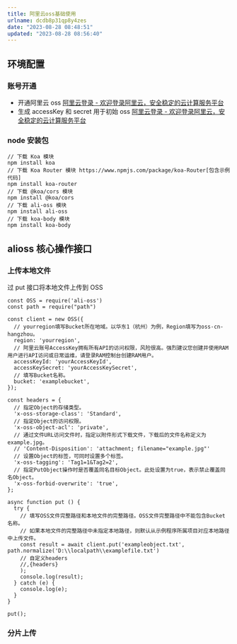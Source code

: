 ```yaml
---
title: 阿里云oss基础使用
urlname: dcdb8p31qp8y4zes
date: "2023-08-28 08:48:51"
updated: "2023-08-28 08:56:40"
---
```


## 环境配置

### 账号开通

- 开通阿里云 oss [阿里云登录 - 欢迎登录阿里云，安全稳定的云计算服务平台](https://oss.console.aliyun.com/bucket)
- 生成 accessKey 和 secret 用于初始 oss [阿里云登录 - 欢迎登录阿里云，安全稳定的云计算服务平台](https://ram.console.aliyun.com/manage/ak?spm=a2c8b.12215393.top-nav.dak.6c12336aYGPYmv)

### node 安装包

```tsx
// 下载 Koa 模块
npm install koa
// 下载 Koa Router 模块 https://www.npmjs.com/package/koa-Router[包含示例代码]
npm install koa-router
// 下载 @koa/cors 模块
npm install @koa/cors
// 下载 ali-oss 模块
npm install ali-oss
// 下载 koa-body 模块
npm install koa-body
```

## alioss 核心操作接口

### 上传本地文件

过 put 接口将本地文件上传到 OSS

```
const OSS = require('ali-oss')
const path = require("path")

const client = new OSS({
  // yourregion填写Bucket所在地域。以华东1（杭州）为例，Region填写为oss-cn-hangzhou。
  region: 'yourregion',
  // 阿里云账号AccessKey拥有所有API的访问权限，风险很高。强烈建议您创建并使用RAM用户进行API访问或日常运维，请登录RAM控制台创建RAM用户。
  accessKeyId: 'yourAccessKeyId',
  accessKeySecret: 'yourAccessKeySecret',
  // 填写Bucket名称。
  bucket: 'examplebucket',
});

const headers = {
  // 指定Object的存储类型。
  'x-oss-storage-class': 'Standard',
  // 指定Object的访问权限。
  'x-oss-object-acl': 'private',
  // 通过文件URL访问文件时，指定以附件形式下载文件，下载后的文件名称定义为example.jpg。
  // 'Content-Disposition': 'attachment; filename="example.jpg"'
  // 设置Object的标签，可同时设置多个标签。
  'x-oss-tagging': 'Tag1=1&Tag2=2',
  // 指定PutObject操作时是否覆盖同名目标Object。此处设置为true，表示禁止覆盖同名Object。
  'x-oss-forbid-overwrite': 'true',
};

async function put () {
  try {
    // 填写OSS文件完整路径和本地文件的完整路径。OSS文件完整路径中不能包含Bucket名称。
    // 如果本地文件的完整路径中未指定本地路径，则默认从示例程序所属项目对应本地路径中上传文件。
    const result = await client.put('exampleobject.txt', path.normalize('D:\\localpath\\examplefile.txt')
    // 自定义headers
    //,{headers}
    );
    console.log(result);
  } catch (e) {
    console.log(e);
  }
}

put();
```

### 分片上传
